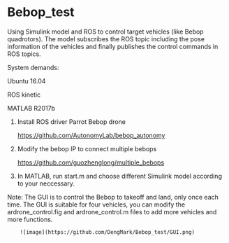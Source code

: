 # Bebop_test
Using Simulink model and ROS to control target vehicles (like Bebop quadrotors). The model subscribes the ROS topic including the pose information of the vehicles and finally publishes the control commands in ROS topics. 

System demands:

  Ubuntu 16.04
  
  ROS kinetic
 
  MATLAB R2017b
  
1. Install ROS driver  Parrot Bebop drone 
   
   https://github.com/AutonomyLab/bebop_autonomy
   
2. Modify the bebop IP to connect multiple bebops

   https://github.com/guozhenglong/multiple_bebops

3. In MATLAB, run start.m and choose different Simulink model according to your neccessary.

Note: The GUI is to control the Bebop to takeoff and land, only once each time. The GUI is suitable for four vehicles, you can modify the ardrone_control.fig and ardrone_control.m files to add more vehicles and more functions.

        ![image](https://github.com/DengMark/Bebop_test/GUI.png)
      

